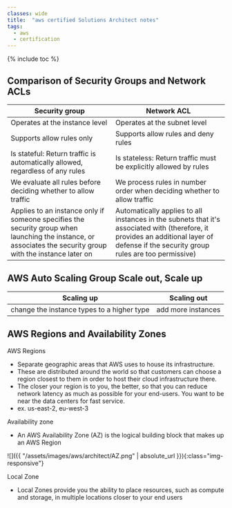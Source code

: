 ```yaml
---
classes: wide
title:  "aws certified Solutions Architect notes"
tags:
  - aws
  - certification
---
```

{% include toc %}

## Comparison of Security Groups and Network ACLs

| Security group                                                                                                                                               | Network ACL                                                                                                                                                                            |
| ------------------------------------------------------------------------------------------------------------------------------------------------------------ | -------------------------------------------------------------------------------------------------------------------------------------------------------------------------------------- |
| Operates at the instance level                                                                                                                               | Operates at the subnet level                                                                                                                                                           |
| Supports allow rules only                                                                                                                                    | Supports allow rules and deny rules                                                                                                                                                    |
| Is stateful: Return traffic is automatically allowed, regardless of any rules                                                                                | Is stateless: Return traffic must be explicitly allowed by rules                                                                                                                       |
| We evaluate all rules before deciding whether to allow traffic                                                                                               | We process rules in number order when deciding whether to allow traffic                                                                                                                |
| Applies to an instance only if someone specifies the security group when launching the instance, or associates the security group with the instance later on | Automatically applies to all instances in the subnets that it's associated with (therefore, it provides an additional layer of defense if the security group rules are too permissive) |

## AWS Auto Scaling Group Scale out, Scale up

| Scaling up                                 | Scaling out        |
| ------------------------------------------ | ------------------ |
| change the instance types to a higher type | add more instances |

## AWS Regions and Availability Zones

AWS Regions
- Separate geographic areas that AWS uses to house its infrastructure.
- These are distributed around the world so that customers can choose a region closest to them in order to host their cloud infrastructure there.
- The closer your region is to you, the better, so that you can reduce network latency as much as possible for your end-users. You want to be near the data centers for fast service.
- ex. us-east-2, eu-west-3

Availability zone
- An AWS Availability Zone (AZ) is the logical building block that makes up an AWS Region

![]({{ "/assets/images/aws/architect/AZ.png" | absolute_url }}){:class="img-responsive"}

Local Zone
- Local Zones provide you the ability to place resources, such as compute and storage, in multiple locations closer to your end users


